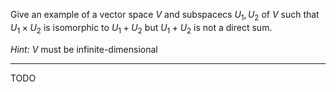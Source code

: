 Give an example of a vector space $V$ and subspacecs $U_1,U_2$ of $V$ such that $U_1\times U_2$ is isomorphic to $U_1+U_2$ but $U_1+U_2$ is not a direct sum.

*Hint:* $V$ must be infinite-dimensional

---

TODO